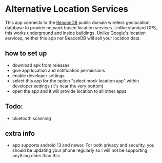 # Alternative Location Services

This app connects to the [BeaconDB](https://beacondb.net/) public domain wireless geolocation
database to provide network based location services. Unlike standard GPS, this works underground
and inside buildings. Unlike Google's location services, neither this app nor BeaconDB will sell
your location data.

## how to set up
- download apk from releases
- give app location and notification permissions
- enable developer settings
- select this app for the option "select mock location app" within developer settings (it's near the very bottom)
- open the app and it will provide location to all other apps

## Todo:
- bluetooth scanning

## extra info
- app supports android 13 and newer. For both privacy and security, you should be updating your phone regularly so
I will not be supporting anything older than this